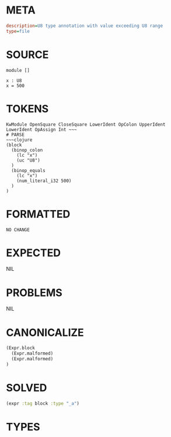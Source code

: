 # META
~~~ini
description=U8 type annotation with value exceeding U8 range
type=file
~~~
# SOURCE
~~~roc
module []

x : U8
x = 500
~~~
# TOKENS
~~~text
KwModule OpenSquare CloseSquare LowerIdent OpColon UpperIdent LowerIdent OpAssign Int ~~~
# PARSE
~~~clojure
(block
  (binop_colon
    (lc "x")
    (uc "U8")
  )
  (binop_equals
    (lc "x")
    (num_literal_i32 500)
  )
)
~~~
# FORMATTED
~~~roc
NO CHANGE
~~~
# EXPECTED
NIL
# PROBLEMS
NIL
# CANONICALIZE
~~~clojure
(Expr.block
  (Expr.malformed)
  (Expr.malformed)
)
~~~
# SOLVED
~~~clojure
(expr :tag block :type "_a")
~~~
# TYPES
~~~roc
~~~
